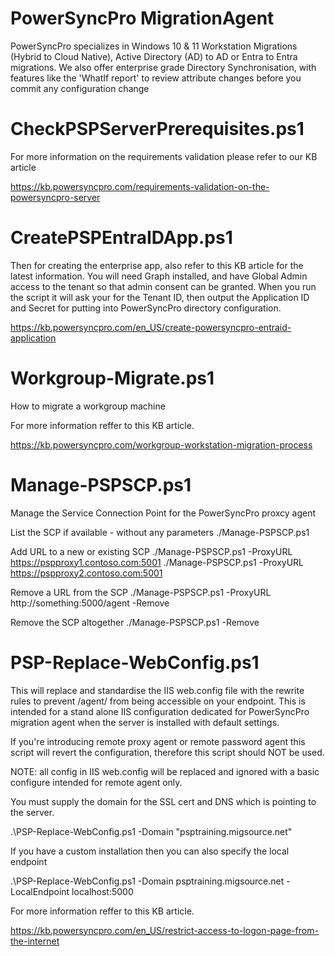 # PowerSyncPro MigrationAgent

PowerSyncPro specializes in Windows 10 & 11 Workstation Migrations (Hybrid to Cloud Native), Active Directory (AD) to AD or Entra to Entra migrations.
We also offer enterprise grade Directory Synchronisation, with features like the 'WhatIf report' to review attribute changes before you commit any configuration change

# CheckPSPServerPrerequisites.ps1

For more information on the requirements validation please refer to our KB article

https://kb.powersyncpro.com/requirements-validation-on-the-powersyncpro-server

# CreatePSPEntraIDApp.ps1

Then for creating the enterprise app, also refer to this KB article for the latest information.
You will need Graph installed, and have Global Admin access to the tenant so that admin consent can be granted.
When you run the script it will ask your for the Tenant ID, then output the Application ID and Secret for putting into PowerSyncPro directory configuration.

https://kb.powersyncpro.com/en_US/create-powersyncpro-entraid-application

# Workgroup-Migrate.ps1

How to migrate a workgroup machine

For more information reffer to this KB article.

https://kb.powersyncpro.com/workgroup-workstation-migration-process

# Manage-PSPSCP.ps1

Manage the Service Connection Point for the PowerSyncPro proxcy agent

List the SCP if available - without any parameters
./Manage-PSPSCP.ps1

Add URL to a new or existing SCP
./Manage-PSPSCP.ps1 -ProxyURL https://pspproxy1.contoso.com:5001
./Manage-PSPSCP.ps1 -ProxyURL https://pspproxy2.contoso.com:5001

Remove a URL from the SCP
./Manage-PSPSCP.ps1 -ProxyURL http://something:5000/agent -Remove

Remove the SCP altogether
./Manage-PSPSCP.ps1 -Remove

# PSP-Replace-WebConfig.ps1

This will replace and standardise the IIS web.config file with the rewrite rules to prevent /agent/ from being accessible on your endpoint.
This is intended for a stand alone IIS configuration dedicated for PowerSyncPro migration agent when the server is installed with default settings.

If you're introducing remote proxy agent or remote password agent this script will revert the configuration, therefore this script should NOT be used.

NOTE: all config in IIS web.config will be replaced and ignored with a basic configure intended for remote agent only.

You must supply the domain for the SSL cert and DNS which is pointing to the server.

.\PSP-Replace-WebConfig.ps1 -Domain "psptraining.migsource.net"

If you have a custom installation then you can also specify the local endpoint

.\PSP-Replace-WebConfig.ps1 -Domain psptraining.migsource.net -LocalEndpoint localhost:5000

For more information reffer to this KB article.

https://kb.powersyncpro.com/en_US/restrict-access-to-logon-page-from-the-internet


